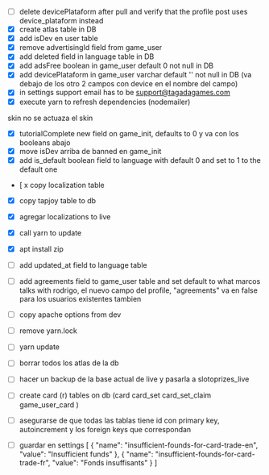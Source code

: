 - [ ] delete devicePlataform after pull and verify that the profile post uses device_plataform instead
 - [x] create atlas table in DB
 - [x] add isDev en user table
 - [x] remove advertisingId field from game_user
 - [x] add deleted field in language table in DB
 - [x] add adsFree boolean in game_user default 0 not null in DB
 - [x] add devicePlataform in game_user varchar default '' not null in DB (va debajo de los otro 2 campos con device en el nombre del campo)
 - [x] in settings support email has to be support@tagadagames.com
 - [x] execute yarn to refresh dependencies (nodemailer)
 
 skin no se actuaza el skin

 - [x] tutorialComplete new field on game_init, defaults to 0 y va con los booleans abajo
 - [x] move isDev arriba de banned en game_init
 - [x] add is_default boolean field to language with default 0 and set to 1 to the default one
 - [ x copy localization table
- [x] copy tapjoy table to db
- [x] agregar localizations to live
- [x] call yarn to update
- [x] apt install zip


 - [ ] add updated_at field to language table
 - [ ] add agreements field to game_user table and set default to what marcos talks with rodrigo, el nuevo campo del profile, "agreements" va en false para los usuarios existentes tambien
 - [ ] copy apache options from dev
 - [ ] remove yarn.lock
 - [ ] yarn update
 - [ ] borrar todos los atlas de la db
 - [ ] hacer un backup de la base actual de live y pasarla a slotoprizes_live
 - [ ] create card (r) tables on db (card card_set card_set_claim game_user_card )
 - [ ] asegurarse de que todas las tablas tiene id con primary key, autoincrement y los foreign keys que correspondan
 - [ ] guardar en settings [
  {
    "name": "insufficient-founds-for-card-trade-en",
    "value": "Insufficient funds"
  },
  {
    "name": "insufficient-founds-for-card-trade-fr",
    "value": "Fonds insuffisants"
  }
]